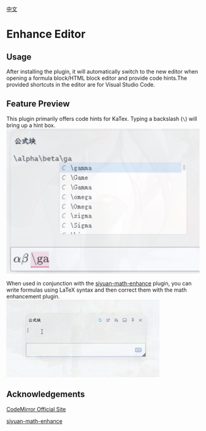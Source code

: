 [中文](https://github.com/WingDr/siyuan-plugin-enhance-editor/blob/main/README_zh_CN.md)

# Enhance Editor

## Usage

After installing the plugin, it will automatically switch to the new editor when opening a formula block/HTML block editor and provide code hints.The provided shortcuts in the editor are for Visual Studio Code.

## Feature Preview

This plugin primarily offers code hints for KaTex. Typing a backslash (`\`) will bring up a hint box.
![preview](./assets/preview.png)

When used in conjunction with the [siyuan-math-enhance](https://github.com/zxhd863943427/siyuan-math-enhance) plugin, you can write formulas using LaTeX syntax and then correct them with the math enhancement plugin.
![gif](./assets/view.gif)

## Acknowledgements

[CodeMirror Official Site](https://codemirror.net/)

[siyuan-math-enhance](https://github.com/zxhd863943427/siyuan-math-enhance)
